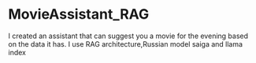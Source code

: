 # MovieAssistant_RAG
I created an assistant that can suggest you a movie for the evening based on the data it has. I use RAG architecture,Russian model saiga and llama index
